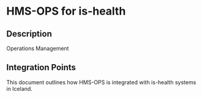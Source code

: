 # HMS-OPS for is-health

## Description

Operations Management

## Integration Points

This document outlines how HMS-OPS is integrated with is-health systems in Iceland.
